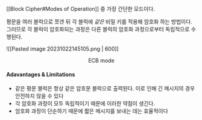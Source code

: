 [[Block Cipher#Modes of Operation]] 중 가장 간단한 모드이다. 

평문을 여러 블럭으로 쪼갠 뒤 각 블럭에 *같은* 비밀 키를 적용해 암호화 하는 방법이다. 그러므로 각 블럭이 암호화되는 과정은 다른 블럭의 암호화 과정으로부터 독립적으로 수행된다. 

![[Pasted image 20231022145105.png | 600]]
<div align="center">ECB mode</div>

#### Adavantages & Limitations 
+ 같은 평문 블럭은 항상 같은 암호문 블럭으로 출력된다. 이로 인해 긴 메시지의 경우 안전하지 않을 수 있다
+ 각 암호화 과정이 모두 독립적이기 때문에 이러한 약점이 생긴다.
+ 암호화 과정이 단순하기 때문에 짧은 메시지를 보내는 데는 효율적이다